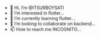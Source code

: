 - 👋 Hi, I’m @ITSURBOYSATI
- 👀 I’m interested in flutter...
- 🌱 I’m currently learning flutter...
- 💞️ I’m looking to collaborate on backend...
- 📫 How to reach me INCOGNITO...

<!---
ITSURBOYSATI/ITSURBOYSATI is a ✨ special ✨ repository because its `README.md` (this file) appears on your GitHub profile.
You can click the Preview link to take a look at your changes.
--->
